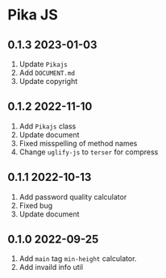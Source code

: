 # Pika JS

## 0.1.3 2023-01-03
1. Update `Pikajs`
2. Add `DOCUMENT.md`
3. Update copyright

## 0.1.2 2022-11-10
1. Add `Pikajs` class
2. Update document
3. Fixed misspelling of method names
4. Change `uglify-js` to `terser` for compress

## 0.1.1 2022-10-13
1. Add password quality calculator
2. Fixed bug
3. Update document

## 0.1.0 2022-09-25
1. Add `main` tag `min-height` calculator.
2. Add invaild info util
